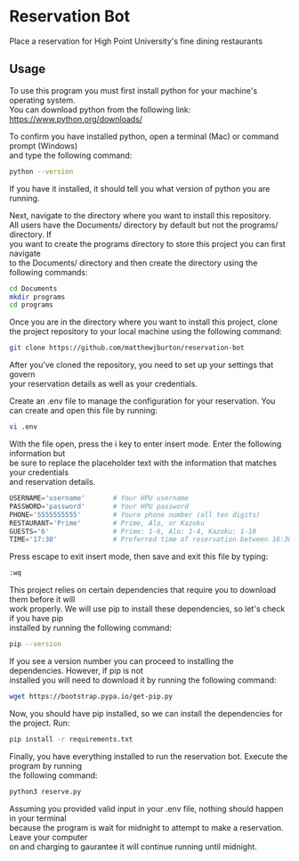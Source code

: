 # Reservation Bot

Place a reservation for High Point University's fine dining restaurants

## Usage

To use this program you must first install python for your machine's operating system.  
You can download python from the following link: <https://www.python.org/downloads/>  

To confirm you have installed python, open a terminal (Mac) or command prompt (Windows)  
and type the following command:

```bash
python --version
```

If you have it installed, it should tell you what version of python you are running.  

Next, navigate to the directory where you want to install this repository.  
All users have the Documents/ directory by default but not the programs/ directory. If  
you want to create the programs directory to store this project you can first navigate  
to the Documents/ directory and then create the directory using the following commands:  

```bash
cd Documents
mkdir programs
cd programs
```

Once you are in the directory where you want to install this project, clone the project
repository to your local machine using the following command:

```bash
git clone https://github.com/matthewjburton/reservation-bot
```

After you've cloned the repository, you need to set up your settings that govern  
your reservation details as well as your credentials.  

Create an .env file to manage the configuration for your reservation. You can create and
open this file by running:

```bash
vi .env
```

With the file open, press the i key to enter insert mode. Enter the following information but  
be sure to replace the placeholder text with the information that matches your credentials  
and reservation details.  

```py
USERNAME='username'       # Your HPU username
PASSWORD='password'       # Your HPU password
PHONE='5555555555'        # Youre phone number (all ten digits)
RESTAURANT='Prime'        # Prime, Alo, or Kazoku
GUESTS='6'                # Prime: 1-6, Alo: 1-4, Kazoku: 1-10
TIME='17:30'              # Preferred time of reservation between 16:30 - 20:30 (military time)
```

Press escape to exit insert mode, then save and exit this file by typing:

```bash
:wq
```

This project relies on certain dependencies that require you to download them before it will  
work properly. We will use pip to install these dependencies, so let's check if you have pip  
installed by running the following command:

```bash
pip --version
```

If you see a version number you can proceed to installing the dependencies. However, if pip is not  
installed you will need to download it by running the following command:

```bash
wget https://bootstrap.pypa.io/get-pip.py
```

Now, you should have pip installed, so we can install the dependencies for the project. Run:

```bash
pip install -r requirements.txt
```

Finally, you have everything installed to run the reservation bot. Execute the program by running  
the following command:

```bash
python3 reserve.py
```

Assuming you provided valid input in your .env file, nothing should happen in your terminal  
because the program is wait for midnight to attempt to make a reservation. Leave your computer  
on and charging to gaurantee it will continue running until midnight.

